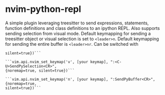# nvim-python-repl 

A simple plugin leveraging treesitter to send expressions, statements, function
definitions and class definitions to an ipython REPL. Also supports sending selection
from visual mode. Default keymapping for sending a treesitter object or visual selection
is set to `<leader>n`. Default keymapping for sending the entire buffer is `<leader>nr`.
Can be switched with 

```vim.api.nvim_set_keymap('n', [your keymap], ":SendPyObject<CR>", {noremap=true,
silent=true})``` 

```vim.api.nvim_set_keymap('v', [your keymap], ":<C-U>SendPySelection<CR>",
{noremap=true, silent=true})```

```vim.api.nvim_set_keymap('n', [your keymap], ":SendPyBuffer<CR>", {noremap=true,
silent=true})```
